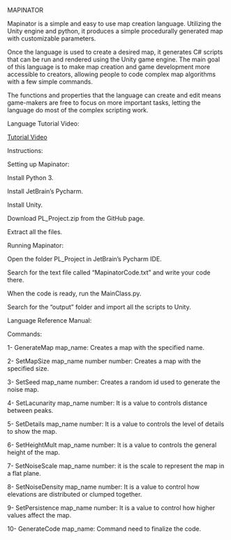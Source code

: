 MAPINATOR

Mapinator is a simple and easy to use map creation language. Utilizing the Unity engine and python, it produces a simple procedurally generated map with customizable parameters. 

Once the language is used to create a desired map, it generates C# scripts that can be run and rendered using the Unity game engine. 
The main goal of this language is to make map creation and game development more accessible to creators, allowing people to code complex map algorithms with a few simple commands. 

The functions and properties that the language can create and edit means game-makers are free to focus on more important tasks, letting the language do most of the complex scripting work.

Language Tutorial Video: 

[Tutorial Video](https://www.youtube.com/watch?v=0ygKaT88NQs)

Instructions:

Setting up Mapinator: 

Install Python 3.

Install JetBrain’s Pycharm. 

Install Unity. 

Download PL_Project.zip from the GitHub page.

Extract all the files.

Running Mapinator: 

Open the folder PL_Project in JetBrain’s Pycharm IDE. 

Search for the text file called “MapinatorCode.txt” and write your code there. 

When the code is ready, run the MainClass.py.

Search for the “output” folder and import all the scripts to Unity. 

Language Reference Manual: 

Commands: 

1- GenerateMap map_name: Creates a map with the specified name.

2- SetMapSize map_name number number: Creates a map with the specified size. 

3- SetSeed map_name number: Creates a random id used to generate the noise map. 

4- SetLacunarity map_name number: It is a value to controls distance between peaks. 

5- SetDetails map_name number: It is a value to controls the level of details to show the map. 

6- SetHeightMult map_name number: It is a value to controls the general height of the map.

7- SetNoiseScale map_name number: it is the scale to represent the map in a flat plane.

8- SetNoiseDensity map_name number: It is a value to control how elevations are distributed or clumped together.

9- SetPersistence map_name number: It is a value to control how higher values affect the map.

10- GenerateCode map_name: Command need to finalize the code.
